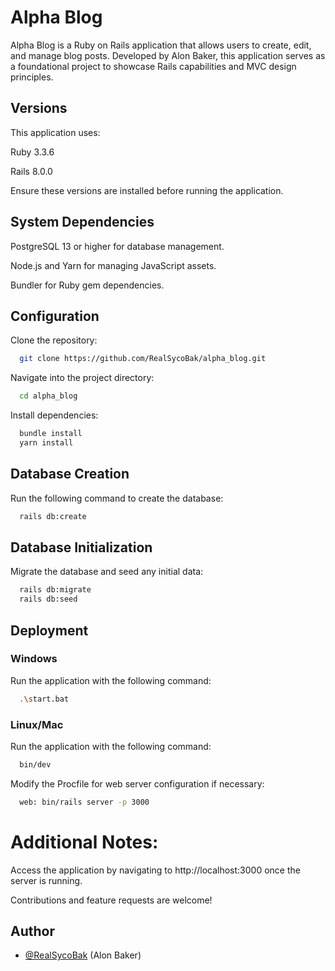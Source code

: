 
# Alpha Blog

Alpha Blog is a Ruby on Rails application that allows users to create, edit, and manage blog posts. Developed by Alon Baker, this application serves as a foundational project to showcase Rails capabilities and MVC design principles.

## Versions
This application uses:

Ruby 3.3.6

Rails 8.0.0

Ensure these versions are installed before running the application.

## System Dependencies
PostgreSQL 13 or higher for database management.

Node.js and Yarn for managing JavaScript assets.

Bundler for Ruby gem dependencies.

## Configuration




Clone the repository:

```bash
  git clone https://github.com/RealSycoBak/alpha_blog.git

```

Navigate into the project directory:

```bash
  cd alpha_blog
```

Install dependencies:

```bash
  bundle install
  yarn install
```

## Database Creation

Run the following command to create the database:

```bash
  rails db:create
```

## Database Initialization

Migrate the database and seed any initial data:

```bash
  rails db:migrate
  rails db:seed
```

## Deployment
### Windows
Run the application with the following command:

```bash
  .\start.bat
```

### Linux/Mac
Run the application with the following command:

```bash
  bin/dev
```

Modify the Procfile for web server configuration if necessary:

```bash
  web: bin/rails server -p 3000
```

# Additional Notes:
Access the application by navigating to http://localhost:3000 once the server is running.

Contributions and feature requests are welcome!




## Author

- [@RealSycoBak](https://www.github.com/RealSycoBak) (Alon Baker)
